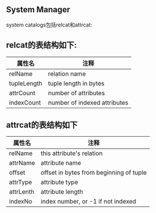 ## System Manager
system catalogs包括relcat和attrcat:

relcat的表结构如下:
--------------------
属性名       | 注释
------------|-------------
relName	    | relation name
tupleLength	| tuple length in bytes
attrCount	| number of attributes
indexCount	|number of indexed attributes

attrcat的表结构如下
---------------------
属性名       | 注释
------------|-------------
relName	    | this attribute's relation
attrName    |	attribute name
offset	    |offset in bytes from beginning of tuple
attrType    |	attribute type
attrLenth   |	attribute length
indexNo	    |index number, or -1 if not indexed
